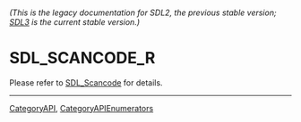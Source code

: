 ###### (This is the legacy documentation for SDL2, the previous stable version; [SDL3](https://wiki.libsdl.org/SDL3/) is the current stable version.)
# SDL_SCANCODE_R

Please refer to [SDL_Scancode](SDL_Scancode) for details.

----
[CategoryAPI](CategoryAPI), [CategoryAPIEnumerators](CategoryAPIEnumerators)

